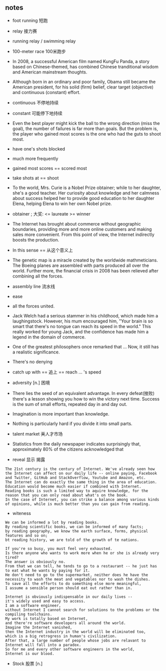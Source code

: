 ## notes

+ foot running 短跑

+ relay 接力赛

+ running relay / swimming relay

+ 100-meter race 100米跑步

+ In 2008, a successful American film named KungFu Panda, a story based on Chinese-themed, has combined Chinese tranditional wisdom and American mainstream thoughts.

+ Although born in an ordinary and poor family, Obama still became the American president, for his solid (firm) belief, clear target (objective) and continuous (constant) effort.

+ continuous 不停地持续
+ constant   可能停下地持续

+ Even the best player might kick the ball to the wrong direction (miss the goal), the number of failures is far more than goals. But the problem is, the player who gained most scores is the one who had the guts to shoot most.

+ have one's shots blocked

+ much more frequently

+ gained most scores == scored most

+ take shots at == shoot

+ To the world, Mrs. Curie is a Nobel Prize obtainer; while to her daughter, she's a good teacher. Her curiosity about knowledge and her calmness about success helped her to provide good education to her daughter Elena, helping Elena to win her own Nobel prize.

+ obtainer ; 大奖: <= laureate >= winner

+ The Internet has brought about commerce without geographic boundaries, providing more and more online customers and making sales more convenient. From this point of view, the Internet indirectly boosts the production.

+ In this sense == 从这个意义上

+ The genetic map is a miracle created by the worldwide mathmeticians. The Boeing planes are assembled with parts produced all over the world. Further more, the financial crisis in 2008 has been relieved after combining all the forces.

+ assembly line 流水线

+ ease

+ all the forces united.

+ Jack Welch had a serious stammer in his childhood, which made him a laughingstock. However, his mum encouraged him, "Your brain is so smart that there's no tongue can reach its speed in the world." This really worked for young Jack, and the confidence has made him a legend in the domain of commerce.

+ One of the greatest philosophers once remarked that ... Now, it still has a realistic significance.

+ There's no denying

+ catch up with == 追上 == reach ... 's speed

+ adversity [n.] 困境

+ There lies the seed of an equivalent advantage. In every defeat(挫败) there's a lesson showing you how to win the victory next time. Success is the sum of small efforts, repeated day in and day out.

+ Imagination is more important than knowledge.

+ Nothing is particularly hard if you divide it into small parts.

+ talent market ~~天~~人才市场

+ Statistics from the daily newspaper indicates surprisingly that, approximately 80\% of the citizens acknowledged that

+ reveal 显示 揭露

```text
The 21st century is the century of Internet. We've already seen how the Internet can affect on our daily life -- online paying, Facebook and Twitter, GitHub and StackOverflow, Youtube and Amazon, etc.
The Internet can do exactly the same thing in the area of education.
Education would become much easier if combined with Internet.
Reading books is such a limited way to aquire knowledge, for the reason that you can only read about what's on the book.
In the case of Internet, you can strike a balance among various kinds of opinions, while is much better than you can gain from reading.
```

+ witeness

```text
We can be informed a lot by reading books.
By reading scientific books, we can be informed of many facts;
by reading geography, we know the earth surface, forms, physical features and so on;
bt reading history, we are told of the growth of te nations.
```

```text
If you're so busy, you must feel very exhausted.
Is there anyone who wants to work more when he or she is already very
tired?
The answer is obviously no.
From that we can tell, he tends to go to a restaurant -- he just has to eat what he wants by paying for it.
He don't need to go to the supermarket, neither does he have the necessity to wash the meat and vegatables nor to wash the dishes.
To save all the efforts to do something else more meaningful,
I assume a sensible person should eat out rather than in.
```

```text
Internet is obviously indispensable in our daily lives --
it's widely used and easy to access.
I am a software engineer,
without Internet I cannot search for solutions to the problems or the compiling toolchains.
My work is totally based on Internet,
and there're software developers all around the world.
Imagine the Internet vanished,
then the Internet industry in the world will be eliminated too,
which is a big retrogress in human's civilization.
After that, a large number of people whose jobs are relavant to Internet will fall into a paradox.
So for me and every other software engineers in the world,
Internet is our blood.
```

+ Stock 股票 [n.]

<!-- the deep dark fantasy -->
<!-- the deep dart fantasy -->
<!-- the d    dark fantasy -->
